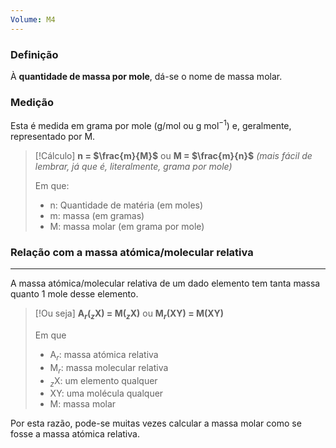 ```yaml
---
Volume: M4
---
```

### Definição
À **quantidade de massa por mole**, dá-se o nome de massa molar.
### Medição
Esta é medida em grama por mole (g/mol ou g mol$^{-1}$) e, geralmente, representado por M.

>[!Cálculo]
>**n $=$ $\frac{m}{M}$**
>ou
>**M $=$ $\frac{m}{n}$** *(mais fácil de lembrar, já que é, literalmente, grama por mole)*
>
>Em que:
>- n: Quantidade de matéria (em moles)
>- m: massa (em gramas)
>- M: massa molar (em grama por mole)
### Relação com a massa atómica/molecular relativa
---
A massa atómica/molecular relativa de um dado elemento tem tanta massa quanto 1 mole desse elemento.

>[!Ou seja]
>**A$_r$($_z$X) $=$ M($_z$X)**
>ou
>**M$_r$(XY) $=$ M(XY)** 
>
>Em que
>- A$_r$: massa atómica relativa
>- M$_r$: massa molecular relativa
>- $_z$X: um elemento qualquer
>- XY: uma molécula qualquer
>- M: massa molar

Por esta razão, pode-se muitas vezes calcular a massa molar como se fosse a massa atómica relativa.
